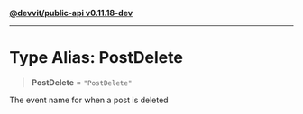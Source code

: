 [**@devvit/public-api v0.11.18-dev**](../README.md)

---

# Type Alias: PostDelete

> **PostDelete** = `"PostDelete"`

The event name for when a post is deleted
